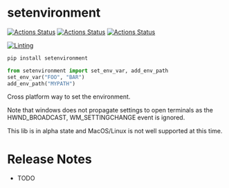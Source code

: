 # setenvironment

[![Actions Status](../../workflows/MacOS_Tests/badge.svg)](../../actions/workflows/push_macos.yml)
[![Actions Status](../../workflows/Win_Tests/badge.svg)](../../actions/workflows/push_win.yml)
[![Actions Status](../../workflows/Ubuntu_Tests/badge.svg)](../../actions/workflows/push_ubuntu.yml)

[![Linting](../../actions/workflows/lint.yml/badge.svg)](../../actions/workflows/lint.yml)

```bash
pip install setenvironment
```

```python
from setenvironment import set_env_var, add_env_path
set_env_var("FOO", "BAR")
add_env_path("MYPATH")
```

Cross platform way to set the environment.

Note that windows does not propagate settings to open terminals as the HWND_BROADCAST, WM_SETTINGCHANGE
event is ignored.

This lib is in alpha state and MacOS/Linux is not well supported at this time.

# Release Notes
  * TODO